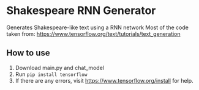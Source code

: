 # Shakespeare RNN Generator
Generates Shakespeare-like text using a RNN network
Most of the code taken from: https://www.tensorflow.org/text/tutorials/text_generation

## How to use
1. Download main.py and chat_model
2. Run `pip install tensorflow`
3. If there are any errors, visit https://www.tensorflow.org/install for help.
